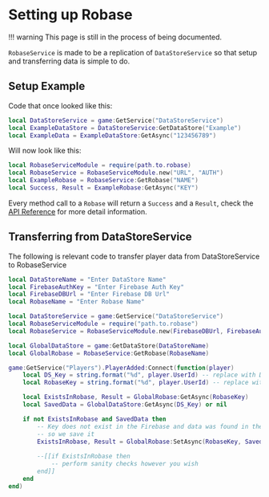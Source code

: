 # Setting up Robase

!!! warning 
    This page is still in the process of being documented.

`RobaseService` is made to be a replication of `DataStoreService` so that setup and transferring data is simple to do. 

## Setup Example

Code that once looked like this:  
```lua
local DataStoreService = game:GetService("DataStoreService")
local ExampleDataStore = DataStoreService:GetDataStore("Example")
local ExampleData = ExampleDataStore:GetAsync("123456789")
```  
Will now look like this:  
```lua
local RobaseServiceModule = require(path.to.robase)
local RobaseService = RobaseServiceModule.new("URL", "AUTH")
local ExampleRobase = RobaseService:GetRobase("NAME")
local Success, Result = ExampleRobase:GetAsync("KEY")
```

Every method call to a `Robase` will return a `Success` and a `Result`, check the [API Reference]() for more detail information.


## Transferring from DataStoreService

The following is relevant code to transfer player data from DataStoreService to RobaseService  
``` {.lua linenums="1"}
local DataStoreName = "Enter DataStore Name"
local FirebaseAuthKey = "Enter Firebase Auth Key"
local FirebaseDBUrl = "Enter Firebase DB Url"
local RobaseName = "Enter Robase Name"

local DataStoreService = game:GetService("DataStoreService")
local RobaseServiceModule = require("path.to.robase")
local RobaseService = RobaseServiceModule.new(FirebaseDBUrl, FirebaseAuthKey)

local GlobalDataStore = game:GetDataStore(DataStoreName)
local GlobalRobase = RobaseService:GetRobase(RobaseName)

game:GetService("Players").PlayerAdded:Connect(function(player)
    local DS_Key = string.format("%d", player.UserId) -- replace with DataStore key format, for example: string.format("Players/%d", player.UserId)
    local RobaseKey = string.format("%d", player.UserId) -- replace with Robase key format for example: string.format("Players/%d", player.UserId)

    local ExistsInRobase, Result = GlobalRobase:GetAsync(RobaseKey)
    local SavedData = GlobalDataStore:GetAsync(DS_Key) or nil

    if not ExistsInRobase and SavedData then
        -- Key does not exist in the Firebase and data was found in the DataStore
        -- so we save it
        ExistsInRobase, Result = GlobalRobase:SetAsync(RobaseKey, SavedData, "POST")
        
        --[[if ExistsInRobase then
            -- perform sanity checks however you wish            
        end]]
    end
end)
```
